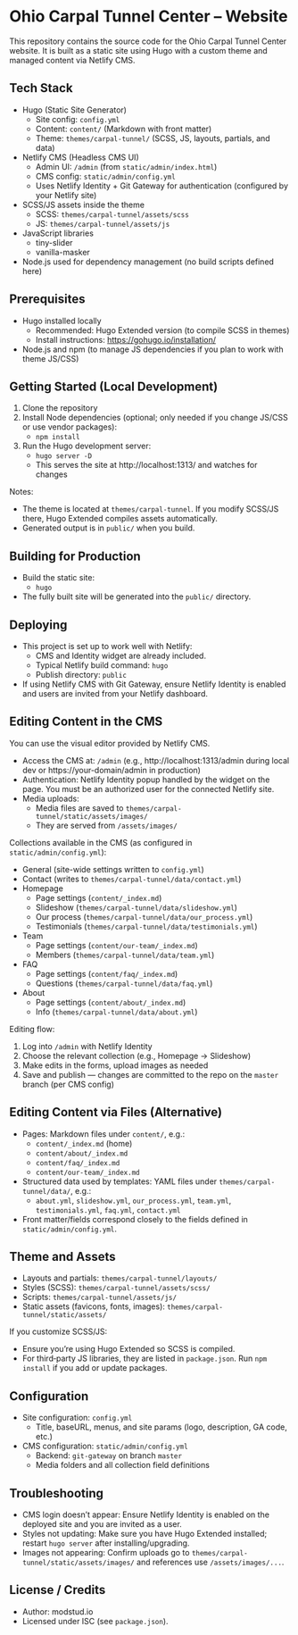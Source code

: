 # Ohio Carpal Tunnel Center – Website

This repository contains the source code for the Ohio Carpal Tunnel Center website. It is built as a static site using Hugo with a custom theme and managed content via Netlify CMS.

## Tech Stack
- Hugo (Static Site Generator)
  - Site config: `config.yml`
  - Content: `content/` (Markdown with front matter)
  - Theme: `themes/carpal-tunnel/` (SCSS, JS, layouts, partials, and data)
- Netlify CMS (Headless CMS UI)
  - Admin UI: `/admin` (from `static/admin/index.html`)
  - CMS config: `static/admin/config.yml`
  - Uses Netlify Identity + Git Gateway for authentication (configured by your Netlify site)
- SCSS/JS assets inside the theme
  - SCSS: `themes/carpal-tunnel/assets/scss`
  - JS: `themes/carpal-tunnel/assets/js`
- JavaScript libraries
  - tiny-slider
  - vanilla-masker
- Node.js used for dependency management (no build scripts defined here)

## Prerequisites
- Hugo installed locally
  - Recommended: Hugo Extended version (to compile SCSS in themes)
  - Install instructions: https://gohugo.io/installation/
- Node.js and npm (to manage JS dependencies if you plan to work with theme JS/CSS)

## Getting Started (Local Development)
1. Clone the repository
2. Install Node dependencies (optional; only needed if you change JS/CSS or use vendor packages):
   - `npm install`
3. Run the Hugo development server:
   - `hugo server -D`
   - This serves the site at http://localhost:1313/ and watches for changes

Notes:
- The theme is located at `themes/carpal-tunnel`. If you modify SCSS/JS there, Hugo Extended compiles assets automatically.
- Generated output is in `public/` when you build.

## Building for Production
- Build the static site:
  - `hugo`
- The fully built site will be generated into the `public/` directory.

## Deploying
- This project is set up to work well with Netlify:
  - CMS and Identity widget are already included.
  - Typical Netlify build command: `hugo`
  - Publish directory: `public`
- If using Netlify CMS with Git Gateway, ensure Netlify Identity is enabled and users are invited from your Netlify dashboard.

## Editing Content in the CMS
You can use the visual editor provided by Netlify CMS.

- Access the CMS at: `/admin` (e.g., http://localhost:1313/admin during local dev or https://your-domain/admin in production)
- Authentication: Netlify Identity popup handled by the widget on the page. You must be an authorized user for the connected Netlify site.
- Media uploads:
  - Media files are saved to `themes/carpal-tunnel/static/assets/images/`
  - They are served from `/assets/images/`

Collections available in the CMS (as configured in `static/admin/config.yml`):
- General (site-wide settings written to `config.yml`)
- Contact (writes to `themes/carpal-tunnel/data/contact.yml`)
- Homepage
  - Page settings (`content/_index.md`)
  - Slideshow (`themes/carpal-tunnel/data/slideshow.yml`)
  - Our process (`themes/carpal-tunnel/data/our_process.yml`)
  - Testimonials (`themes/carpal-tunnel/data/testimonials.yml`)
- Team
  - Page settings (`content/our-team/_index.md`)
  - Members (`themes/carpal-tunnel/data/team.yml`)
- FAQ
  - Page settings (`content/faq/_index.md`)
  - Questions (`themes/carpal-tunnel/data/faq.yml`)
- About
  - Page settings (`content/about/_index.md`)
  - Info (`themes/carpal-tunnel/data/about.yml`)

Editing flow:
1. Log into `/admin` with Netlify Identity
2. Choose the relevant collection (e.g., Homepage → Slideshow)
3. Make edits in the forms, upload images as needed
4. Save and publish — changes are committed to the repo on the `master` branch (per CMS config)

## Editing Content via Files (Alternative)
- Pages: Markdown files under `content/`, e.g.:
  - `content/_index.md` (home)
  - `content/about/_index.md`
  - `content/faq/_index.md`
  - `content/our-team/_index.md`
- Structured data used by templates: YAML files under `themes/carpal-tunnel/data/`, e.g.:
  - `about.yml`, `slideshow.yml`, `our_process.yml`, `team.yml`, `testimonials.yml`, `faq.yml`, `contact.yml`
- Front matter/fields correspond closely to the fields defined in `static/admin/config.yml`.

## Theme and Assets
- Layouts and partials: `themes/carpal-tunnel/layouts/`
- Styles (SCSS): `themes/carpal-tunnel/assets/scss/`
- Scripts: `themes/carpal-tunnel/assets/js/`
- Static assets (favicons, fonts, images): `themes/carpal-tunnel/static/assets/`

If you customize SCSS/JS:
- Ensure you’re using Hugo Extended so SCSS is compiled.
- For third‑party JS libraries, they are listed in `package.json`. Run `npm install` if you add or update packages.

## Configuration
- Site configuration: `config.yml`
  - Title, baseURL, menus, and site params (logo, description, GA code, etc.)
- CMS configuration: `static/admin/config.yml`
  - Backend: `git-gateway` on branch `master`
  - Media folders and all collection field definitions

## Troubleshooting
- CMS login doesn’t appear: Ensure Netlify Identity is enabled on the deployed site and you are invited as a user.
- Styles not updating: Make sure you have Hugo Extended installed; restart `hugo server` after installing/upgrading.
- Images not appearing: Confirm uploads go to `themes/carpal-tunnel/static/assets/images/` and references use `/assets/images/...`.

## License / Credits
- Author: modstud.io
- Licensed under ISC (see `package.json`).
